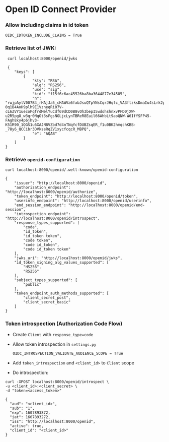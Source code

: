 # Open ID Connect Provider

### Allow including claims in id token
```
OIDC_IDTOKEN_INCLUDE_CLAIMS = True
```

### Retrieve list of JWK:
```
 curl localhost:8000/openid/jwks 
 
 {
    "keys": [
        {
            "kty": "RSA",
            "alg": "RS256",
            "use": "sig",
            "kid": "f15f6c6ac45526ba8ba3644877e34585",
            "n": "rwjpAylV007B4_rHAjJa5_cHAWVa6fxbJsuQTpYNsCqrJHqfc_VA3ftzksDmaIu4sLrk2pa6hOiFHvTXIkU-0q1B4AoH9plh9E1VzneqRi07V-cL6ZVY1uecoPqfrdMelYuCdf69dCD0B8vOh3bepI5wdohshnxvPFD0jXW-u2R5pgO_w3qr0NqOt3sFgsNGLjcLynTBReR8Eail66AhbLt9aoQNW-W6IfYSFP45-FAgh8xy4p6jhv3-K51R90_1QGS1u6XAJN8VZbd7d4nTNqYcfDUBZsqER_f1u0BK2hmqchKBB-_78y6_QCCibr3DVkseRqZV1xycfcqcR_MBPQ",
            "e": "AQAB"
        }
    ]
}

```

### Retrieve `openid-configuration`
``` 
curl localhost:8000/openid/.well-known/openid-configuration

{
    "issuer": "http://localhost:8000/openid",
    "authorization_endpoint": "http://localhost:8000/openid/authorize",
    "token_endpoint": "http://localhost:8000/openid/token",
    "userinfo_endpoint": "http://localhost:8000/openid/userinfo",
    "end_session_endpoint": "http://localhost:8000/openid/end-session",
    "introspection_endpoint": "http://localhost:8000/openid/introspect",
    "response_types_supported": [
        "code",
        "id_token",
        "id_token token",
        "code token",
        "code id_token",
        "code id_token token"
    ],
    "jwks_uri": "http://localhost:8000/openid/jwks",
    "id_token_signing_alg_values_supported": [
        "HS256",
        "RS256"
    ],
    "subject_types_supported": [
        "public"
    ],
    "token_endpoint_auth_methods_supported": [
        "client_secret_post",
        "client_secret_basic"
    ]
}

```

### Token introspection (Authorization Code Flow)
  - Create `Client` with `response_type=code`
  - Allow token introspection in `settings.py`
    ``` 
    OIDC_INTROSPECTION_VALIDATE_AUDIENCE_SCOPE = True
    ```
    
  - Add `token_introspection` and `<client_id>` to `Client` scope
    
  - Do introspection:
  ``` 
  curl -XPOST localhost:8000/openid/introspect \
  -u <client_id>:<client_secret> \
  -d "token=<access_token>" 
  
  {
    "aud": "<client_id>",
    "sub": "1",
    "exp": 1607893872,
    "iat": 1607893272,
    "iss": "http://localhost:8000/openid",
    "active": true,
    "client_id": "<client_id>"
  }
  ```
